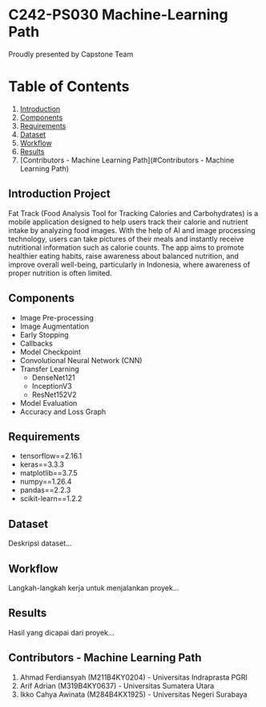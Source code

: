 # C242-PS030 Machine-Learning Path
Proudly presented by Capstone Team

# Table of Contents
1. [Introduction](#introduction)
2. [Components](#components)
3. [Requirements](#Requirements)
5. [Dataset](#dataset)
6. [Workflow](#workflow)
7. [Results](#results)
8. [Contributors - Machine Learning Path](#Contributors - Machine Learning Path)


## Introduction Project
Fat Track (Food Analysis Tool for Tracking Calories and Carbohydrates) is a mobile application designed to help users track their calorie and nutrient intake by analyzing food images. With the help of AI and image processing technology, users can take pictures of their meals and instantly receive nutritional information such as calorie counts. The app aims to promote healthier eating habits, raise awareness about balanced nutrition, and improve overall well-being, particularly in Indonesia, where awareness of proper nutrition is often limited.





## Components
- Image Pre-processing
- Image Augmentation
- Early Stopping
- Callbacks
- Model Checkpoint
- Convolutional Neural Network (CNN)
- Transfer Learning
  - DenseNet121
  - InceptionV3
  - ResNet152V2
- Model Evaluation
- Accuracy and Loss Graph



## Requirements
- tensorflow==2.16.1
- keras==3.3.3
- matplotlib==3.7.5
- numpy==1.26.4
- pandas==2.2.3  
- scikit-learn==1.2.2


## Dataset
Deskripsi dataset...




## Workflow
Langkah-langkah kerja untuk menjalankan proyek...





## Results
Hasil yang dicapai dari proyek...







## Contributors - Machine Learning Path
1. Ahmad Ferdiansyah (M211B4KY0204) - Universitas Indraprasta PGRI
2. Arif Adrian (M319B4KY0637) - Universitas Sumatera Utara
3. Ikko Cahya Awinata (M284B4KX1925) - Universitas Negeri Surabaya




